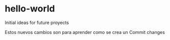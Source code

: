 # hello-world
Initial ideas for future proyects

Estos nuevos cambios son para aprender como se crea un Commit changes
